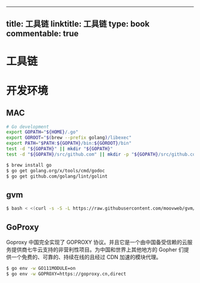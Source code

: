 
---
title: 工具链
linktitle: 工具链
type: book
commentable: true
---

# 工具链

# 开发环境

## MAC

```sh
# Go development
export GOPATH="${HOME}/.go"
export GOROOT="$(brew --prefix golang)/libexec"
export PATH="$PATH:${GOPATH}/bin:${GOROOT}/bin"
test -d "${GOPATH}" || mkdir "${GOPATH}"
test -d "${GOPATH}/src/github.com" || mkdir -p "${GOPATH}/src/github.com"

$ brew install go
$ go get golang.org/x/tools/cmd/godoc
$ go get github.com/golang/lint/golint
```

## gvm

```sh
$ bash < <(curl -s -S -L https://raw.githubusercontent.com/moovweb/gvm/master/binscripts/gvm-installer)
```

## GoProxy

Goproxy 中国完全实现了 GOPROXY 协议。并且它是一个由中国备受信赖的云服务提供商七牛云支持的非营利性项目。为中国和世界上其他地方的 Gopher 们提供一个免费的、可靠的、持续在线的且经过 CDN 加速的模块代理。

```sh
$ go env -w GO111MODULE=on
$ go env -w GOPROXY=https://goproxy.cn,direct
```

    